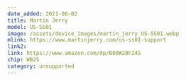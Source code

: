 ```yaml
---
date_added: 2021-06-02
title: Martin Jerry 
model: US-SS01
image: /assets/device_images/martin_jerry_US-SS01.webp
mlink: https://www.martinjerry.com/us-ss01-support
link2: 
link: https://www.amazon.com/dp/B08W28FZ4S
chip: WB2S
category: unsupported
---
```

